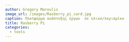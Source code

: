 ```yaml
---
author: Gregory Maroulis
image_url: /images/Rasberry_pi_card.jpg
caption: Πλατφόρμα ανάπτυξης έργων  σε υλικό/λογισμίκο  
title: Rasberry Pi
categories:
  - tools
---
```

